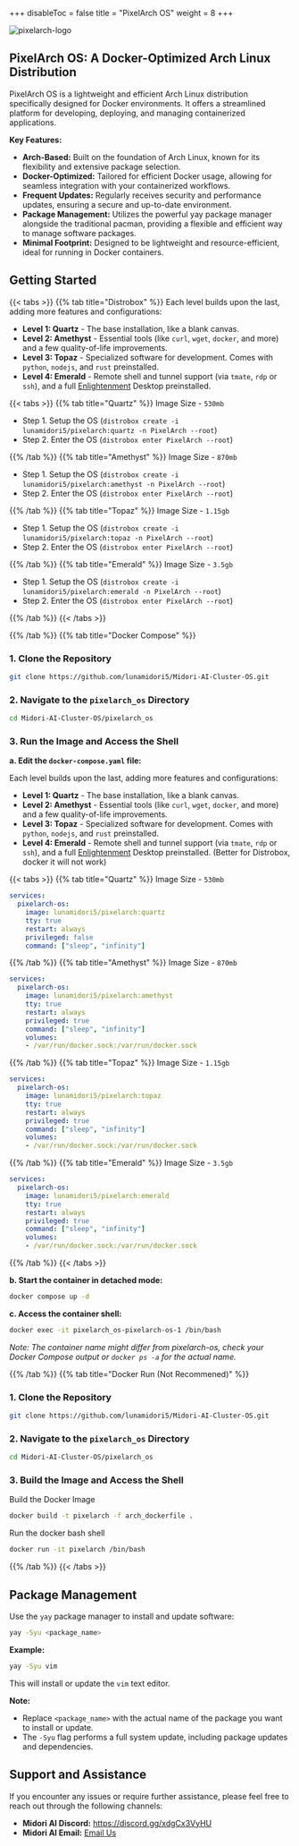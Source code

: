+++
disableToc = false
title = "PixelArch OS"
weight = 8
+++

![pixelarch-logo](https://tea-cup.midori-ai.xyz/download/pixalarch-banner.png)

## PixelArch OS: A Docker-Optimized Arch Linux Distribution

PixelArch OS is a lightweight and efficient Arch Linux distribution specifically designed for Docker environments. It offers a streamlined platform for developing, deploying, and managing containerized applications.

**Key Features:**

- **Arch-Based:** Built on the foundation of Arch Linux, known for its flexibility and extensive package selection.
- **Docker-Optimized:** Tailored for efficient Docker usage, allowing for seamless integration with your containerized workflows.
- **Frequent Updates:** Regularly receives security and performance updates, ensuring a secure and up-to-date environment.
- **Package Management:** Utilizes the powerful yay package manager alongside the traditional pacman, providing a flexible and efficient way to manage software packages.
- **Minimal Footprint:** Designed to be lightweight and resource-efficient, ideal for running in Docker containers.

## Getting Started

{{< tabs >}}
{{% tab title="Distrobox" %}}
Each level builds upon the last, adding more features and configurations:

- **Level 1: Quartz** - The base installation, like a blank canvas.
- **Level 2: Amethyst** - Essential tools (like `curl`, `wget`, `docker`, and more) and a few quality-of-life improvements.
- **Level 3: Topaz** -  Specialized software for development. Comes with `python`, `nodejs`, and `rust` preinstalled.
- **Level 4: Emerald** - Remote shell and tunnel support (via `tmate`, `rdp` or `ssh`), and a full [Enlightenment](https://wiki.archlinux.org/title/Enlightenment) Desktop preinstalled.

{{< tabs >}}
{{% tab title="Quartz" %}}
Image Size - ``530mb``

- Step 1. Setup the OS (`distrobox create -i lunamidori5/pixelarch:quartz -n PixelArch --root`)
- Step 2. Enter the OS (`distrobox enter PixelArch --root`)


{{% /tab %}}
{{% tab title="Amethyst" %}}
Image Size - ``870mb``

- Step 1. Setup the OS (`distrobox create -i lunamidori5/pixelarch:amethyst -n PixelArch --root`)
- Step 2. Enter the OS (`distrobox enter PixelArch --root`)

{{% /tab %}}
{{% tab title="Topaz" %}}
Image Size - ``1.15gb``

- Step 1. Setup the OS (`distrobox create -i lunamidori5/pixelarch:topaz -n PixelArch --root`)
- Step 2. Enter the OS (`distrobox enter PixelArch --root`)

{{% /tab %}}
{{% tab title="Emerald" %}}
Image Size - ``3.5gb``

- Step 1. Setup the OS (`distrobox create -i lunamidori5/pixelarch:emerald -n PixelArch --root`)
- Step 2. Enter the OS (`distrobox enter PixelArch --root`)

{{% /tab %}}
{{< /tabs >}}


{{% /tab %}}
{{% tab title="Docker Compose" %}}
### 1. Clone the Repository

```bash
git clone https://github.com/lunamidori5/Midori-AI-Cluster-OS.git
```

### 2. Navigate to the `pixelarch_os` Directory

```bash
cd Midori-AI-Cluster-OS/pixelarch_os
```

### 3. Run the Image and Access the Shell

**a. Edit the `docker-compose.yaml` file:**

Each level builds upon the last, adding more features and configurations:

- **Level 1: Quartz** - The base installation, like a blank canvas.
- **Level 2: Amethyst** - Essential tools (like `curl`, `wget`, `docker`, and more) and a few quality-of-life improvements.
- **Level 3: Topaz** -  Specialized software for development. Comes with `python`, `nodejs`, and `rust` preinstalled.
- **Level 4: Emerald** - Remote shell and tunnel support (via `tmate`, `rdp` or `ssh`), and a full [Enlightenment](https://wiki.archlinux.org/title/Enlightenment) Desktop preinstalled. (Better for Distrobox, docker it will not work)

{{< tabs >}}
{{% tab title="Quartz" %}}
Image Size - ``530mb``

```yaml
services:
  pixelarch-os:
    image: lunamidori5/pixelarch:quartz
    tty: true
    restart: always
    privileged: false
    command: ["sleep", "infinity"]
```

{{% /tab %}}
{{% tab title="Amethyst" %}}
Image Size - ``870mb``

```yaml
services:
  pixelarch-os:
    image: lunamidori5/pixelarch:amethyst
    tty: true
    restart: always
    privileged: true
    command: ["sleep", "infinity"]
    volumes:
    - /var/run/docker.sock:/var/run/docker.sock
```

{{% /tab %}}
{{% tab title="Topaz" %}}
Image Size - ``1.15gb``

```yaml
services:
  pixelarch-os:
    image: lunamidori5/pixelarch:topaz
    tty: true
    restart: always
    privileged: true
    command: ["sleep", "infinity"]
    volumes:
    - /var/run/docker.sock:/var/run/docker.sock
```

{{% /tab %}}
{{% tab title="Emerald" %}}
Image Size - ``3.5gb``

```yaml
services:
  pixelarch-os:
    image: lunamidori5/pixelarch:emerald
    tty: true
    restart: always
    privileged: true
    command: ["sleep", "infinity"]
    volumes:
    - /var/run/docker.sock:/var/run/docker.sock
```

{{% /tab %}}
{{< /tabs >}}

**b. Start the container in detached mode:**

```bash
docker compose up -d
```

**c. Access the container shell:**

```bash
docker exec -it pixelarch_os-pixelarch-os-1 /bin/bash
```
*Note: The container name might differ from pixelarch-os, check your Docker Compose output or `docker ps -a` for the actual name.*

{{% /tab %}}
{{% tab title="Docker Run (Not Recommened)" %}}

### 1. Clone the Repository

```bash
git clone https://github.com/lunamidori5/Midori-AI-Cluster-OS.git
```

### 2. Navigate to the `pixelarch_os` Directory

```bash
cd Midori-AI-Cluster-OS/pixelarch_os
```

### 3. Build the Image and Access the Shell

Build the Docker Image
```bash
docker build -t pixelarch -f arch_dockerfile .
```
Run the docker bash shell
```bash
docker run -it pixelarch /bin/bash
```
{{% /tab %}}
{{< /tabs >}}

## Package Management

Use the `yay` package manager to install and update software:

```bash
yay -Syu <package_name>
```

**Example:**

```bash
yay -Syu vim
```

This will install or update the `vim` text editor.

**Note:**

* Replace `<package_name>` with the actual name of the package you want to install or update.
* The `-Syu` flag performs a full system update, including package updates and dependencies.


## Support and Assistance

If you encounter any issues or require further assistance, please feel free to reach out through the following channels:

* **Midori AI Discord:** https://discord.gg/xdgCx3VyHU
* **Midori AI Email:** [Email Us](mailto:contact-us@midori-ai.xyz)